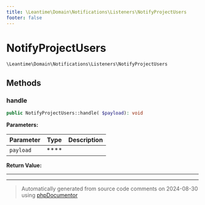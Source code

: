 ```yaml
---
title: \Leantime\Domain\Notifications\Listeners\NotifyProjectUsers
footer: false
---
```


# NotifyProjectUsers




`\Leantime\Domain\Notifications\Listeners\NotifyProjectUsers`




## Methods

### handle



```php
public NotifyProjectUsers::handle( $payload): void
```








**Parameters:**

| Parameter | Type | Description |
|-----------|------|-------------|
| `payload` | **** |  |


**Return Value:**





---


---
> Automatically generated from source code comments on 2024-08-30 using [phpDocumentor](http://www.phpdoc.org/)
